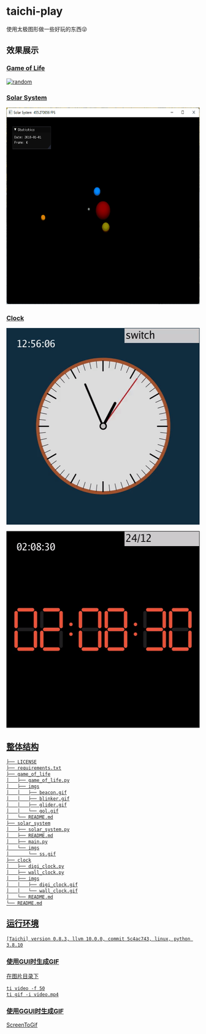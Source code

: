 # taichi-play

使用太极图形做一些好玩的东西:stuck_out_tongue_winking_eye:

## 效果展示

### [Game of Life](game_of_life/)

<a href="gol.gif"><img src="game_of_life/imgs/gol.gif" height=512px title="random"></a>

### [Solar System](solar_system/)

<a href="ss.gif"><img src="solar_system/imgs/ss.gif" height=512px title="solar system">

### [Clock](clock/)

<a href="wall_clock.gif"><img src="clock/imgs/wall_clock.gif" height=512px title="wall clock">

<a href="digi_clock.gif"><img src="clock/imgs/digi_clock.gif" height=512px title="digi clock">

## 整体结构

```
├── LICENSE
├── requirements.txt
├── game_of_life
│   ├── game_of_life.py
│   ├── imgs
│   │   ├── beacon.gif
│   │   ├── blinker.gif
│   │   ├── glider.gif
│   │   └── gol.gif
│   └── README.md
├── solar_system
│   ├── solar_system.py
│   ├── README.md
│   ├── main.py
│   └── imgs
│       └── ss.gif
├── clock
│   ├── digi_clock.py
│   ├── wall_clock.py
│   ├── imgs
│   │   ├── digi_clock.gif
│   │   └── wall_clock.gif
│   └── README.md
└── README.md
```

## 运行环境

```
[Taichi] version 0.8.3, llvm 10.0.0, commit 5c4ac743, linux, python 3.8.10
```

### 使用GUI时生成GIF

在图片目录下

```shell
ti video -f 50
ti gif -i video.mp4
```

### 使用GGUI时生成GIF

[ScreenToGif](https://github.com/NickeManarin/ScreenToGif/releases/tag/2.34)
